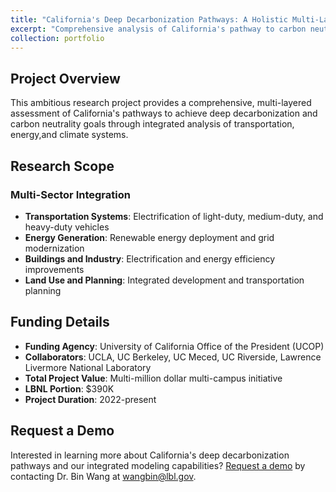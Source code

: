 ```yaml
---
title: "California's Deep Decarbonization Pathways: A Holistic Multi-Layer Assessment"
excerpt: "Comprehensive analysis of California's pathway to carbon neutrality through integrated transportation and energy system modeling. <br/><strong>Funding:</strong> UC Office of the President, $390K (LBNL portion) as the LBNL P.I."
collection: portfolio
---
```


## Project Overview

This ambitious research project provides a comprehensive, multi-layered assessment of California's pathways to achieve deep decarbonization and carbon neutrality goals through integrated analysis of transportation, energy,and climate systems.

## Research Scope

### Multi-Sector Integration
* **Transportation Systems**: Electrification of light-duty, medium-duty, and heavy-duty vehicles
* **Energy Generation**: Renewable energy deployment and grid modernization
* **Buildings and Industry**: Electrification and energy efficiency improvements
* **Land Use and Planning**: Integrated development and transportation planning

## Funding Details

* **Funding Agency**: University of California Office of the President (UCOP)
* **Collaborators**: UCLA, UC Berkeley, UC Meced, UC Riverside, Lawrence Livermore National Laboratory
* **Total Project Value**: Multi-million dollar multi-campus initiative
* **LBNL Portion**: $390K
* **Project Duration**: 2022-present

## Request a Demo

Interested in learning more about California's deep decarbonization pathways and our integrated modeling capabilities? [Request a demo](mailto:wangbin@lbl.gov?subject=California%20Decarbonization%20Pathways%20Demo%20Request&body=Hello%20Dr.%20Wang,%0A%0AI%20am%20interested%20in%20learning%20more%20about%20your%20research%20on%20California's%20deep%20decarbonization%20pathways%20and%20integrated%20transportation-energy%20system%20modeling.%0A%0APlease%20let%20me%20know%20your%20availability%20for%20a%20demonstration.%0A%0AThank%20you!) by contacting Dr. Bin Wang at wangbin@lbl.gov.
